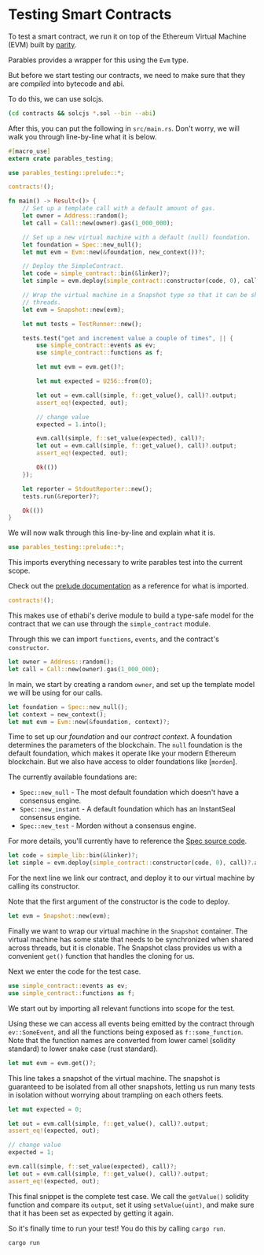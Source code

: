 # Testing Smart Contracts

To test a smart contract, we run it on top of the Ethereum Virtual Machine (EVM) built by [parity].

Parables provides a wrapper for this using the `Evm` type.

But before we start testing our contracts, we need to make sure that they are _compiled_ into
bytecode and abi.

To do this, we can use solcjs.

```bash
(cd contracts && solcjs *.sol --bin --abi)
```

After this, you can put the following in `src/main.rs`.
Don't worry, we will walk you through line-by-line what it is below.

```rust
#[macro_use]
extern crate parables_testing;

use parables_testing::prelude::*;

contracts!();

fn main() -> Result<()> {
    // Set up a template call with a default amount of gas.
    let owner = Address::random();
    let call = Call::new(owner).gas(1_000_000);

    // Set up a new virtual machine with a default (null) foundation.
    let foundation = Spec::new_null();
    let mut evm = Evm::new(&foundation, new_context())?;

    // Deploy the SimpleContract.
    let code = simple_contract::bin(&linker)?;
    let simple = evm.deploy(simple_contract::constructor(code, 0), call)?.address;

    // Wrap the virtual machine in a Snapshot type so that it can be shared as a snapshot across
    // threads.
    let evm = Snapshot::new(evm);

    let mut tests = TestRunner::new();

    tests.test("get and increment value a couple of times", || {
        use simple_contract::events as ev;
        use simple_contract::functions as f;

        let mut evm = evm.get()?;

        let mut expected = U256::from(0);

        let out = evm.call(simple, f::get_value(), call)?.output;
        assert_eq!(expected, out);

        // change value
        expected = 1.into();

        evm.call(simple, f::set_value(expected), call)?;
        let out = evm.call(simple, f::get_value(), call)?.output;
        assert_eq!(expected, out);

        Ok(())
    });

    let reporter = StdoutReporter::new();
    tests.run(&reporter)?;

    Ok(())
}
```

We will now walk through this line-by-line and explain what it is.

```rust
use parables_testing::prelude::*;
```

This imports everything necessary to write parables test into the current scope.

Check out the [prelude documentation] as a reference for what is imported.

```rust
contracts!();
```

This makes use of ethabi's derive module to build a type-safe model for the contract that we can
use through the `simple_contract` module.

Through this we can import `functions`, `events`, and the contract's `constructor`.

```rust
let owner = Address::random();
let call = Call::new(owner).gas(1_000_000);
```

In main, we start by creating a random `owner`, and set up the template model we will be using for
our calls.

```rust
let foundation = Spec::new_null();
let context = new_context();
let mut evm = Evm::new(&foundation, context)?;
```

Time to set up our _foundation_ and our _contract context_. A foundation determines the parameters of the blockchain.
The `null` foundation is the default foundation, which makes it operate like your modern Ethereum
blockchain.
But we also have access to older foundations like [`morden`].

The currently available foundations are:

* `Spec::new_null` - The most default foundation which doesn't have a consensus engine.
* `Spec::new_instant` - A default foundation which has an InstantSeal consensus engine.
* `Spec::new_test` - Morden without a consensus engine.

For more details, you'll currently have to reference the [Spec source code].

```rust
let code = simple_lib::bin(&linker)?;
let simple = evm.deploy(simple_contract::constructor(code, 0), call)?.address;
```

For the next line we link our contract, and deploy it to our virtual machine by calling its
constructor.

Note that the first argument of the constructor is the code to deploy.

```rust
let evm = Snapshot::new(evm);
```

Finally we want to wrap our virtual machine in the `Snapshot` container.
The virtual machine has some state that needs to be synchronized when shared across threads, but it
is clonable.
The Snapshot class provides us with a convenient `get()` function that handles the cloning for us.

Next we enter the code for the test case.

```rust
use simple_contract::events as ev;
use simple_contract::functions as f;
```

We start out by importing all relevant functions into scope for the test.

Using these we can access all events being emitted by the contract through `ev::SomeEvent`, and all
the functions being exposed as `f::some_function`.
Note that the function names are converted from lower camel (solidity standard) to lower snake case
(rust standard).

```rust
let mut evm = evm.get()?;
```

This line takes a snapshot of the virtual machine.
The snapshot is guaranteed to be isolated from all other snapshots, letting us run many tests in
isolation without worrying about trampling on each others feets.

```rust
let mut expected = 0;

let out = evm.call(simple, f::get_value(), call)?.output;
assert_eq!(expected, out);

// change value
expected = 1;

evm.call(simple, f::set_value(expected), call)?;
let out = evm.call(simple, f::get_value(), call)?.output;
assert_eq!(expected, out);
```

This final snippet is the complete test case.
We call the `getValue()` solidity function and compare its `output`, set it using `setValue(uint)`,
and make sure that it has been set as expected by getting it again.

So it's finally time to run your test!
You do this by calling `cargo run`.

```bash
cargo run
```

[prelude documentation]: ./doc/parables_testing/prelude/index.html
[parity]: https://github.com/paritytech/parity
[`mordem`]: https://blog.ethereum.org/2016/11/20/from-morden-to-ropsten/
[Spec source code]: https://github.com/paritytech/parity/blob/master/ethcore/src/spec/spec.rs
